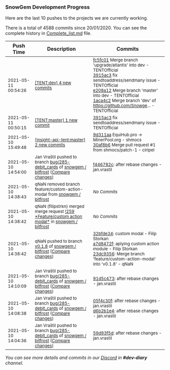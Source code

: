 
### SnowGem Development Progress

Here are the last 10 pushes to the projects we are currently working.

There is a total of 4588 commits since 20/01/2020. You can see the complete history in
 [Complete_list.md](Complete_list.md) file.

| Push Time | Description | Commits |
| --- | --- | --- |
| <sub>2021-05-11 00:54:26</sub> | <sub>[[TENT:dev] 4 new commits](https://github.com/TENTOfficial/TENT/compare/38f201a43342...1aca4c25b76b)</sub> | <sub>[fc5fc01](https://github.com/TENTOfficial/TENT/commit/fc5fc014e789fc7c3d64bc0afabb8e20bf7ff702) Merge branch 'upgrade/atlantis' into dev - TENTOfficial<br>[3915ac3](https://github.com/TENTOfficial/TENT/commit/3915ac3cbb1981d52411a9b8c3c9692d3f92f56b) fix sendtoaddress/sendmany issue - TENTOfficial<br>[e208a12](https://github.com/TENTOfficial/TENT/commit/e208a129712ec24c46a1af253cace699bf88319d) Merge branch 'master' into dev - TENTOfficial<br>[1aca4c2](https://github.com/TENTOfficial/TENT/commit/1aca4c25b76bc93844798ca63f7cfb1292c2b89e) Merge branch 'dev' of https://github.com/Snowge... - TENTOfficial</sub> |
| <sub>2021-05-11 00:50:15</sub> | <sub>[[TENT:master] 1 new commit](https://github.com/TENTOfficial/TENT/commit/3915ac3cbb1981d52411a9b8c3c9692d3f92f56b)</sub> | <sub>[3915ac3](https://github.com/TENTOfficial/TENT/commit/3915ac3cbb1981d52411a9b8c3c9692d3f92f56b) fix sendtoaddress/sendmany issue - TENTOfficial</sub> |
| <sub>2021-05-10 15:49:48</sub> | <sub>[[insight-api-tent:master] 2 new commits](https://github.com/TENTOfficial/insight-api-tent/compare/ab473ff2cb3b...30af8b609e42)</sub> | <sub>[9d311aa](https://github.com/TENTOfficial/insight-api-tent/commit/9d311aa0d388e5656107c1555a3ec3f749c3cd28) EquiHub.pro -> MinerPool.org - shmocs<br>[30af8b6](https://github.com/TENTOfficial/insight-api-tent/commit/30af8b609e428c3276bcdc372b56b4dd47fa4416) Merge pull request #1 from shmocs/patch-1 - ciripel</sub> |
| <sub>2021-05-10 14:54:00</sub> | <sub>Jan Vraštil pushed to branch [bug/285\-debit\_cards](https://gitlab.com/snowgem/bitfrost/commits/bug/285-debit_cards) of [snowgem / bitfrost](https://gitlab.com/snowgem/bitfrost) ([Compare changes](https://gitlab.com/snowgem/bitfrost/compare/91d5c4731335362d9c6e8efc08999e0c313d3501...f446782c682b70406117d565643b966acff8605b))</sub> | <sub>[f446782c](https://gitlab.com/snowgem/bitfrost/-/commit/f446782c682b70406117d565643b966acff8605b): after rebase changes - jan.vrastil</sub> |
| <sub>2021-05-10 14:38:43</sub> | <sub>qNaN removed branch feature/custom-action-modal from [snowgem / bitfrost](https://gitlab.com/snowgem/bitfrost)</sub> | <sub>_No Commits_</sub> |
| <sub>2021-05-10 14:38:42</sub> | <sub>qNaN (filipstrkn) merged merge request [\!259 \*Feature/custom action modal\*](https://gitlab.com/snowgem/bitfrost/-/merge_requests/259) in [snowgem / bitfrost](https://gitlab.com/snowgem/bitfrost)</sub> | <sub>_No Commits_</sub> |
| <sub>2021-05-10 14:38:42</sub> | <sub>qNaN pushed to branch [v0\.1\.8](https://gitlab.com/snowgem/bitfrost/commits/v0.1.8) of [snowgem / bitfrost](https://gitlab.com/snowgem/bitfrost) ([Compare changes](https://gitlab.com/snowgem/bitfrost/compare/3d284412fc3cfaf586eb79c529944ba247c53f30...23dc9356658157a9f26f265652d8503a2d8f7bbe))</sub> | <sub>[32bfde34](https://gitlab.com/snowgem/bitfrost/-/commit/32bfde34a2b32ca68a4d758576118171730ed651): custom modal - Filip Storkan<br>[a7d8472f](https://gitlab.com/snowgem/bitfrost/-/commit/a7d8472fb1e22796ec2c7d8622aa68aaa23f7433): aplying custom action module - Filip Storkan<br>[23dc9356](https://gitlab.com/snowgem/bitfrost/-/commit/23dc9356658157a9f26f265652d8503a2d8f7bbe): Merge branch 'feature/custom-action-modal' into 'v0.1.8' - qNaN</sub> |
| <sub>2021-05-10 14:10:09</sub> | <sub>Jan Vraštil pushed to branch [bug/285\-debit\_cards](https://gitlab.com/snowgem/bitfrost/commits/bug/285-debit_cards) of [snowgem / bitfrost](https://gitlab.com/snowgem/bitfrost) ([Compare changes](https://gitlab.com/snowgem/bitfrost/compare/d6b2b1e41c602933039105acb6f02c5b6ea16301...91d5c4731335362d9c6e8efc08999e0c313d3501))</sub> | <sub>[91d5c473](https://gitlab.com/snowgem/bitfrost/-/commit/91d5c4731335362d9c6e8efc08999e0c313d3501): after rebase changes - jan.vrastil</sub> |
| <sub>2021-05-10 14:08:38</sub> | <sub>Jan Vraštil pushed to branch [bug/285\-debit\_cards](https://gitlab.com/snowgem/bitfrost/commits/bug/285-debit_cards) of [snowgem / bitfrost](https://gitlab.com/snowgem/bitfrost) ([Compare changes](https://gitlab.com/snowgem/bitfrost/compare/59d93f5db10cc029e4f2ae6f87c42f9e9b848b34...d6b2b1e41c602933039105acb6f02c5b6ea16301))</sub> | <sub>[05f4c30f](https://gitlab.com/snowgem/bitfrost/-/commit/05f4c30f960b3223c4fb6bd33589c51794a3dd0c): after rebase changes - jan.vrastil<br>[d6b2b1e4](https://gitlab.com/snowgem/bitfrost/-/commit/d6b2b1e41c602933039105acb6f02c5b6ea16301): after rebase changes - jan.vrastil</sub> |
| <sub>2021-05-10 14:04:36</sub> | <sub>Jan Vraštil pushed to branch [bug/285\-debit\_cards](https://gitlab.com/snowgem/bitfrost/commits/bug/285-debit_cards) of [snowgem / bitfrost](https://gitlab.com/snowgem/bitfrost) ([Compare changes](https://gitlab.com/snowgem/bitfrost/compare/def566f013baeb609438ea474e1a67fe83d7959c...59d93f5db10cc029e4f2ae6f87c42f9e9b848b34))</sub> | <sub>[59d93f5d](https://gitlab.com/snowgem/bitfrost/-/commit/59d93f5db10cc029e4f2ae6f87c42f9e9b848b34): after rebase changes - jan.vrastil</sub> |

_You can see more details and commits in our [Discord](https://discord.gg/zumGnbg) in **#dev-diary** channel._
